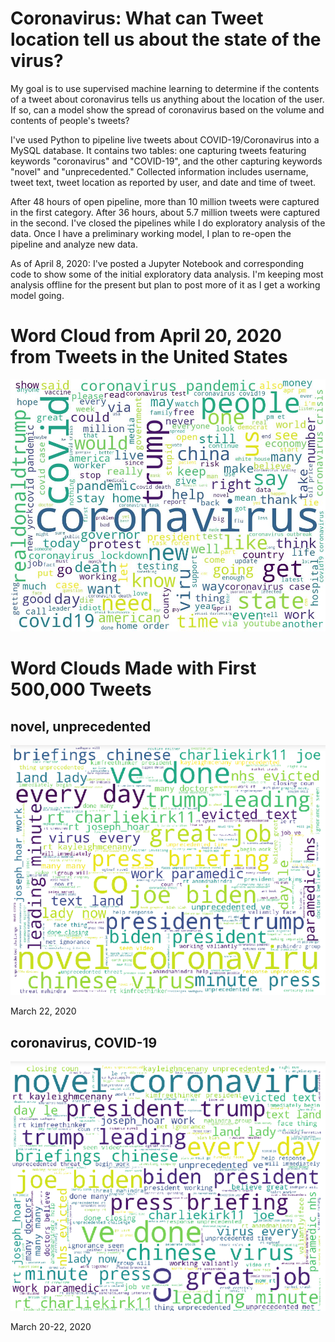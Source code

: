 # Coronavirus: What can Tweet location tell us about the state of the virus?
My goal is to use supervised machine learning to determine if the contents of a tweet about coronavirus tells us anything about the location of the user. If so, can a model show the spread of coronavirus based on the volume and contents of people's tweets?

I've used Python to pipeline live tweets about COVID-19/Coronavirus into a MySQL database. It contains two tables: one capturing tweets featuring keywords "coronavirus" and "COVID-19", and the other capturing keywords "novel" and "unprecedented." Collected information includes username, tweet text, tweet location as reported by user, and date and time of tweet.

After 48 hours of open pipeline, more than 10 million tweets were captured in the first category. After 36 hours, about 5.7 million tweets were captured in the second. I've closed the pipelines while I do exploratory analysis of the data. Once I have a preliminary working model, I plan to re-open the pipeline and analyze new data.

As of April 8, 2020: I've posted a Jupyter Notebook and corresponding code to show some of the initial exploratory data analysis. I'm keeping most analysis offline for the present but plan to post more of it as I get a working model going.

# Word Cloud from April 20, 2020 from Tweets in the United States
![wordcloud of USA](images/usa_wordcloud.jpg)

# Word Clouds Made with First 500,000 Tweets

## novel, unprecedented

![wordcloud](images/novel_unprecedented.png)

March 22, 2020

## coronavirus, COVID-19

![wordcloud](images/coronavirus.png)

March 20-22, 2020
